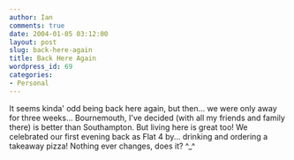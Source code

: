 ```yaml
---
author: Ian
comments: true
date: 2004-01-05 03:12:00
layout: post
slug: back-here-again
title: Back Here Again
wordpress_id: 69
categories:
- Personal
---
```


It seems kinda' odd being back here again, but then... we were only away for three weeks...  Bournemouth, I've decided (with all my friends and family there) is better than Southampton.  But living here is great too!  We celebrated our first evening back as Flat 4 by... drinking and ordering a takeaway pizza!  Nothing ever changes, does it? ^_^  
